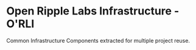 # Open Ripple Labs Infrastructure - O'RLI

Common Infrastructure Components extracted for multiple
project reuse.
